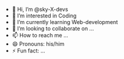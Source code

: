 - 👋 Hi, I’m @sky-X-devs
- 👀 I’m interested in Coding
- 🌱 I’m currently learning Web-development
- 💞️ I’m looking to collaborate on ...
- 📫 How to reach me ...
- 😄 Pronouns: his/him
- ⚡ Fun fact: ...

<!---
sky-X-devs/sky-X-devs is a ✨ special ✨ repository because its `README.md` (this file) appears on your GitHub profile.
You can click the Preview link to take a look at your changes.
--->
